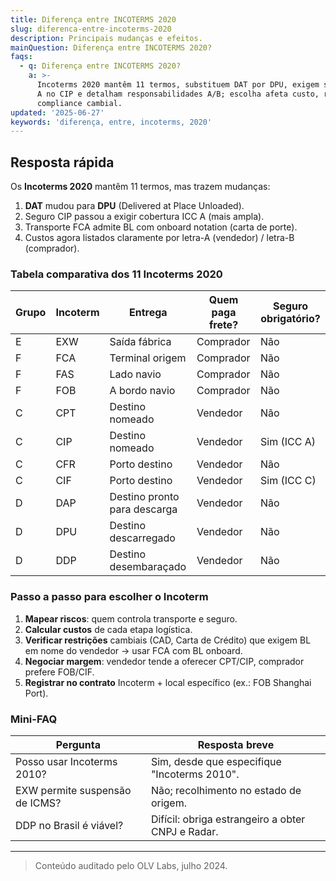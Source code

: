 ```yaml
---
title: Diferença entre INCOTERMS 2020
slug: diferenca-entre-incoterms-2020
description: Principais mudanças e efeitos.
mainQuestion: Diferença entre INCOTERMS 2020?
faqs:
  - q: Diferença entre INCOTERMS 2020?
    a: >-
      Incoterms 2020 mantêm 11 termos, substituem DAT por DPU, exigem seguro ICC
      A no CIP e detalham responsabilidades A/B; escolha afeta custo, risco e
      compliance cambial.
updated: '2025-06-27'
keywords: 'diferença, entre, incoterms, 2020'
---
```


## Resposta rápida

Os **Incoterms 2020** mantêm 11 termos, mas trazem mudanças:  
1) **DAT** mudou para **DPU** (Delivered at Place Unloaded).  
2) Seguro CIP passou a exigir cobertura ICC A (mais ampla).  
3) Transporte FCA admite BL com onboard notation (carta de porte).  
4) Custos agora listados claramente por letra-A (vendedor) / letra-B (comprador).

### Tabela comparativa dos 11 Incoterms 2020

| Grupo | Incoterm | Entrega | Quem paga frete? | Seguro obrigatório? |
| --- | --- | --- | --- | --- |
| E | EXW | Saída fábrica | Comprador | Não |
| F | FCA | Terminal origem | Comprador | Não |
| F | FAS | Lado navio | Comprador | Não |
| F | FOB | A bordo navio | Comprador | Não |
| C | CPT | Destino nomeado | Vendedor | Não |
| C | CIP | Destino nomeado | Vendedor | Sim (ICC A) |
| C | CFR | Porto destino | Vendedor | Não |
| C | CIF | Porto destino | Vendedor | Sim (ICC C) |
| D | DAP | Destino pronto para descarga | Vendedor | Não |
| D | DPU | Destino descarregado | Vendedor | Não |
| D | DDP | Destino desembaraçado | Vendedor | Não |

### Passo a passo para escolher o Incoterm

1. **Mapear riscos**: quem controla transporte e seguro.  
2. **Calcular custos** de cada etapa logística.  
3. **Verificar restrições** cambiais (CAD, Carta de Crédito) que exigem BL em nome do vendedor → usar FCA com BL onboard.  
4. **Negociar margem**: vendedor tende a oferecer CPT/CIP, comprador prefere FOB/CIF.  
5. **Registrar no contrato** Incoterm + local específico (ex.: FOB Shanghai Port).

### Mini-FAQ

| Pergunta | Resposta breve |
| --- | --- |
| Posso usar Incoterms 2010? | Sim, desde que especifique "Incoterms 2010". |
| EXW permite suspensão de ICMS? | Não; recolhimento no estado de origem. |
| DDP no Brasil é viável? | Difícil: obriga estrangeiro a obter CNPJ e Radar. |

---

> Conteúdo auditado pelo OLV Labs, julho 2024.
